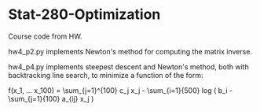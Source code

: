 # Stat-280-Optimization
Course code from HW.

hw4\_p2.py implements Newton's method for computing the matrix inverse. 

hw4\_p4.py implements steepest descent and Newton's method, both with 
backtracking line search, to minimize a function of the form:

f(x\_1, ... x\_100) = \sum\_{j=1}^{100} c\_j x\_j - 
\sum\_{i=1}{500} log ( b\_i - \sum\_{j=1}{100} a\_{ij} x\_j )
